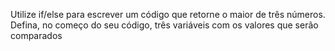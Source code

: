 Utilize if/else para escrever um código que retorne o maior de três números. Defina, no começo do seu código, três variáveis com os valores que serão comparados